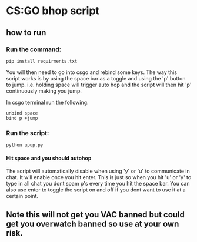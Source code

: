 # CS:GO bhop script

## how to run

### Run the command:
<pre><code>pip install requirments.txt
</code></pre>

You will then need to go into csgo and rebind some keys.
The way this script works is by using the space bar as a toggle and using the 'p' button to jump.
i.e. holding space will trigger auto hop and the script will then hit 'p' continuously making you jump.

In csgo terminal run the following:
<pre><code>unbind space
bind p +jump
</code></pre>

### Run the script:
<pre><code>python upup.py
</code></pre>

#### Hit space and you should autohop

The script will automatically disable when using 'y' or 'u' to communicate in chat. It will enable once you hit enter.
This is just so when you hit 'u' or 'y' to type in all chat you dont spam p's every time you hit the space bar.
You can also use enter to toggle the script on and off if you dont want to use it at a certain point.

 ## Note this will not get you VAC banned but could get you overwatch banned so use at your own risk.
